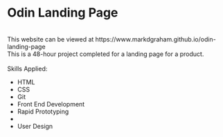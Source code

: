 # Odin Landing Page

<br/>
This website can be viewed at https://www.markdgraham.github.io/odin-landing-page
<br/>
This is a 48-hour project completed for a landing page for a product. <br/>
<br/>
Skills Applied:
<ul>
    <li>HTML</li>
    <li>CSS</li>
    <li>Git</li>
    <li>Front End Development</li>
    <li>Rapid Prototyping<li>
    <li>User Design</li>
</ul>
